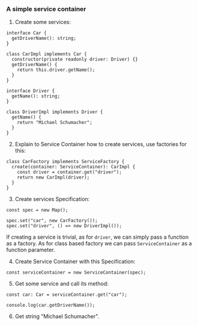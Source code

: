 ### A simple service container

1. Create some services:
```
interface Car {
  getDriverName(): string;
}

class CarImpl implements Car {
  constructor(private readonly driver: Driver) {}
  getDriverName() {
    return this.driver.getName();
  }
}

interface Driver {
  getName(): string;
}

class DriverImpl implements Driver {
  getName() {
    return "Michael Schumacher";
  }
}
```

2. Explain to Service Container how to create services, use factories for this:
```
class CarFactory implements ServiceFactory {
  create(container: ServiceContainer): CarImpl {
    const driver = container.get("driver");
    return new CarImpl(driver);
  }
}
```

3. Create services Specification:
```
const spec = new Map();

spec.set("car", new CarFactory());
spec.set("driver", () => new DriverImpl());
```
If creating a service is trivial, as for `driver`, we can simply pass a function as a factory.
As for class based factory we can pass `ServiceContainer` as a function parameter.

4. Create Service Container with this Specification:
```
const serviceContainer = new ServiceContainer(spec);
```

5. Get some service and call its method:
```
const car: Car = serviceContainer.get("car");

console.log(car.getDriverName());
```

6. Get string "Michael Schumacher".
